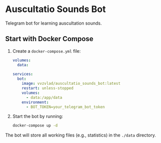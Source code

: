 # Auscultatio Sounds Bot

Telegram bot for learning auscultation sounds.

## Start with Docker Compose

1. Create a `docker-compose.yml` file:

   ```yaml
   volumes:
     data:
  
   services:
     bot:
       image: vvzvlad/auscultatio_sounds_bot:latest
       restart: unless-stopped
       volumes:
         - data:/app/data
       environment:
         - BOT_TOKEN=your_telegram_bot_token
   ```

2. Start the bot by running:

   ```bash
   docker-compose up -d
   ```

The bot will store all working files (e.g., statistics) in the `./data` directory.

